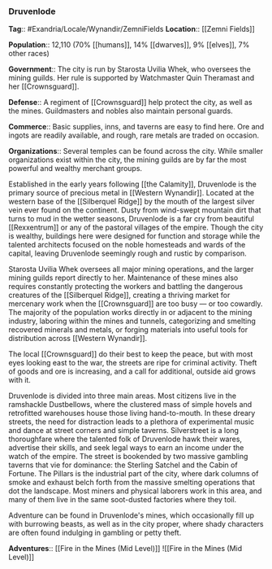 ### Druvenlode
**Tag**:: #Exandria/Locale/Wynandir/ZemniFields
**Location**:: [[Zemni Fields]]

**Population**:: 12,110 (70% [[humans]], 14% [[dwarves]], 9% [[elves]], 7% other races)

**Government**:: The city is run by Starosta Uvilia Whek, who oversees the mining guilds. Her rule is supported by Watchmaster Quin Theramast and her [[Crownsguard]].

**Defense**:: A regiment of [[Crownsguard]] help protect the city, as well as the mines. Guildmasters and nobles also maintain personal guards.

**Commerce**:: Basic supplies, inns, and taverns are easy to find here. Ore and ingots are readily available, and rough, rare metals are traded on occasion.

**Organizations**:: Several temples can be found across the city. While smaller organizations exist within the city, the mining guilds are by far the most powerful and wealthy merchant groups.

Established in the early years following [[the Calamity]], Druvenlode is the primary source of precious metal in [[Western Wynandir]]. Located at the western base of the [[Silberquel Ridge]] by the mouth of the largest silver vein ever found on the continent. Dusty from wind-swept mountain dirt that turns to mud in the wetter seasons, Druvenlode is a far cry from beautiful [[Rexxentrum]] or any of the pastoral villages of the empire. Though the city is wealthy, buildings here were designed for function and storage while the talented architects focused on the noble homesteads and wards of the capital, leaving Druvenlode seemingly rough and rustic by comparison.

Starosta Uvilia Whek oversees all major mining operations, and the larger mining guilds report directly to her. Maintenance of these mines also requires constantly protecting the workers and battling the dangerous creatures of the [[Silberquel Ridge]], creating a thriving market for mercenary work when the [[Crownsguard]] are too busy — or too cowardly. The majority of the population works directly in or adjacent to the mining industry, laboring within the mines and tunnels, categorizing and smelting recovered minerals and metals, or forging materials into useful tools for distribution across [[Western Wynandir]].

The local [[Crownsguard]] do their best to keep the peace, but with most eyes looking east to the war, the streets are ripe for criminal activity. Theft of goods and ore is increasing, and a call for additional, outside aid grows with it.

Druvenlode is divided into three main areas. Most citizens live in the ramshackle Dustbellows, where the clustered mass of simple hovels and retrofitted warehouses house those living hand-to-mouth. In these dreary streets, the need for distraction leads to a plethora of experimental music and dance at street corners and simple taverns. Silverstreet is a long thoroughfare where the talented folk of Druvenlode hawk their wares, advertise their skills, and seek legal ways to earn an income under the watch of the empire. The street is bookended by two massive gambling taverns that vie for dominance: the Sterling Satchel and the Cabin of Fortune. The Pillars is the industrial part of the city, where dark columns of smoke and exhaust belch forth from the massive smelting operations that dot the landscape. Most miners and physical laborers work in this area, and many of them live in the same soot-dusted factories where they toil.

Adventure can be found in Druvenlode's mines, which occasionally fill up with burrowing beasts, as well as in the city proper, where shady characters are often found indulging in gambling or petty theft.

**Adventures**:: [[Fire in the Mines (Mid Level)]]
![[Fire in the Mines (Mid Level)]]